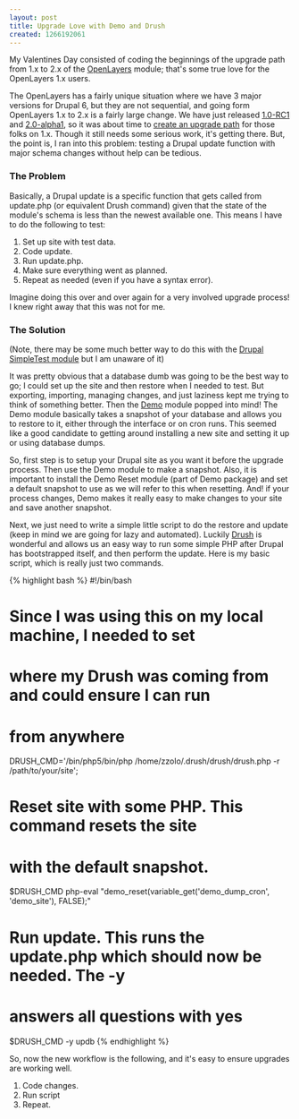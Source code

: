 ```yaml
---
layout: post
title: Upgrade Love with Demo and Drush
created: 1266192061
---
```


My Valentines Day consisted of coding the beginnings of the upgrade path from 1.x to 2.x of the [OpenLayers](http://drupal.org/project/openlayers) module; that's some true love for the OpenLayers 1.x users.  

The OpenLayers has a fairly unique situation where we have 3 major versions for Drupal 6, but they are not sequential, and going form OpenLayers 1.x to 2.x is a fairly large change.  We have just released [1.0-RC1](http://drupal.org/node/709818) and [2.0-alpha1](http://drupal.org/node/708270), so it was about time to [create an upgrade path](http://drupal.org/node/710610) for those folks on 1.x.  Though it still needs some serious work, it's getting there.  But, the point is, I ran into this problem: testing a Drupal update function with major schema changes without help can be tedious.

### The Problem ###

Basically, a Drupal update is a specific function that gets called from update.php (or equivalent Drush command) given that the state of the module's schema is less than the newest available one.  This means I have to do the following to test:

1. Set up site with test data.
1. Code update.
1. Run update.php.
1. Make sure everything went as planned.
1. Repeat as needed (even if you have a syntax error).

Imagine doing this over and over again for a very involved upgrade process!  I knew right away that this was not for me.

### The Solution ###

(Note, there may be some much better way to do this with the [Drupal SimpleTest module](http://drupal.org/project/simpletest) but I am unaware of it)

It was pretty obvious that a database dumb was going to be the best way to go; I could set up the site and then restore when I needed to test.  But exporting, importing, managing changes, and just laziness kept me trying to think of something better.  Then the [Demo](http://drupal.org/project/demo) module popped into mind!  The Demo module basically takes a snapshot of your database and allows you to restore to it, either through the interface or on cron runs.  This seemed like a good candidate to getting around installing a new site and setting it up or using database dumps.

So, first step is to setup your Drupal site as you want it before the upgrade process.  Then use the Demo module to make a snapshot.  Also, it is important to install the Demo Reset module (part of Demo package) and set a default snapshot to use as we will refer to this when resetting.  And! if your process changes, Demo makes it really easy to make changes to your site and save another snapshot.

Next, we just need to write a simple little script to do the restore and update (keep in mind we are going for lazy and automated).  Luckily [Drush](http://drupal.org/project/drush) is wonderful and allows us an easy way to run some simple PHP after Drupal has bootstrapped itself, and then perform the update.  Here is my basic script, which is really just two commands.


<div>
{% highlight bash %}
#!/bin/bash

# Since I was using this on my local machine, I needed to set
# where my Drush was coming from and could ensure I can run
# from anywhere
DRUSH_CMD='/bin/php5/bin/php /home/zzolo/.drush/drush/drush.php -r /path/to/your/site';

# Reset site with some PHP.  This command resets the site
# with the default snapshot.
$DRUSH_CMD php-eval "demo_reset(variable_get('demo_dump_cron', 'demo_site'), FALSE);"

# Run update.  This runs the update.php which should now be needed.  The -y
# answers all questions with yes
$DRUSH_CMD -y updb
{% endhighlight %}
</div>


So, now the new workflow is the following, and it's easy to ensure upgrades are working well.

1. Code changes.
1. Run script
1. Repeat.
